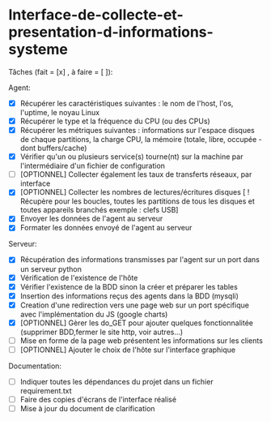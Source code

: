# Interface-de-collecte-et-presentation-d-informations-systeme

Tâches (fait = [x] , à faire = [ ]):

Agent:
- [x] Récupérer les caractéristiques suivantes : le nom de l'host, l'os, l'uptime, le noyau Linux
- [x] Récupérer le type et la fréquence du CPU (ou des CPUs)
- [x] Récupérer les métriques suivantes : informations sur l'espace disques de chaque partitions, la charge CPU, la mémoire (totale, libre, occupée -dont buffers/cache)
- [x] Vérifier qu'un ou plusieurs service(s) tourne(nt) sur la machine par l'intermédiaire d'un fichier de configuration
- [ ] [OPTIONNEL] Collecter également les taux de transferts réseaux, par interface
- [x] [OPTIONNEL] Collecter les nombres de lectures/écritures disques [ ! Récupère pour les boucles, toutes les partitions de tous les disques et toutes appareils branchés exemple : clefs USB]
- [x] Envoyer les données de l'agent au serveur
- [x] Formater les données envoyé de l'agent au serveur

Serveur:
- [x] Récupération des informations transmisses par l'agent sur un port dans un serveur python
- [x] Vérification de l'existence de l'hôte
- [x] Vérifier l'existence de la BDD sinon la créer et préparer les tables 
- [x] Insertion des informations reçus des agents dans la BDD (mysqli)
- [x] Creation d'une redirection vers une page web sur un port spécifique avec l'implémentation du JS (google charts)  
- [x] [OPTIONNEL] Gèrer les do_GET pour ajouter quelques fonctionnalitée (supprimer BDD,fermer le site http, voir autres...)
- [ ] Mise en forme de la page web présentent les informations sur les clients
- [ ] [OPTIONNEL] Ajouter le choix de l'hôte sur l'interface graphique

Documentation:
- [ ] Indiquer toutes les dépendances du projet dans un fichier requirement.txt
- [ ] Faire des copies d'écrans de l'interface réalisé
- [ ] Mise à jour du document de clarification
